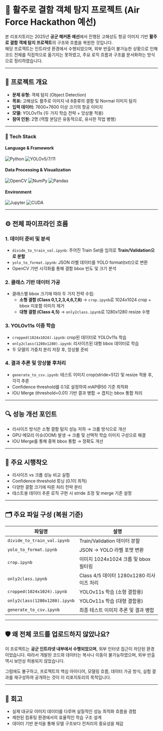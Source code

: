 # 🛫 활주로 결함 객체 탐지 프로젝트 (Air Force Hackathon 예선)

본 리포지토리는 2025년 **공군 해커톤 예선**에서 진행된 고해상도 항공 이미지 기반 **활주로 결함 객체 탐지 프로젝트**의 구조와 흐름을 복원한 것입니다.  
해당 프로젝트는 인트라넷 환경에서 수행되었으며, 외부 반출이 불가능한 상황으로 인해 코드 전체를 직접적으로 옮기지는 못하였고, 주요 로직 흐름과 구조를 문서화하는 방식으로 정리하였습니다.

---

## 📌 프로젝트 개요

- **문제 유형:** 객체 탐지 (Object Detection)
- **목표:** 고해상도 활주로 이미지 내 8종류의 결함 및 Normal 이미지 탐지
- **입력 데이터:** 7600×7600 이상 크기의 항공 이미지
- **모델:** YOLOv11s (두 가지 학습 전략 + 앙상블 적용)
- **참여 인원:** 2명 (역할 분담은 유동적으로, 유사한 작업 병행)

---

### 🧰 Tech Stack

#### Language & Framework
![Python](https://img.shields.io/badge/Python-3776AB?style=for-the-badge&logo=python&logoColor=white)
![YOLOv5/7/11](https://img.shields.io/badge/YOLOv11s-FFCC00?style=for-the-badge&logo=github&logoColor=black)

#### Data Processing & Visualization
![OpenCV](https://img.shields.io/badge/OpenCV-5C3EE8?style=for-the-badge&logo=opencv&logoColor=white)
![NumPy](https://img.shields.io/badge/NumPy-013243?style=for-the-badge&logo=numpy&logoColor=white)
![Pandas](https://img.shields.io/badge/Pandas-150458?style=for-the-badge&logo=pandas&logoColor=white)

#### Environment
![Jupyter](https://img.shields.io/badge/Jupyter-F37626?style=for-the-badge&logo=jupyter&logoColor=white)
![CUDA](https://img.shields.io/badge/CUDA-76B900?style=for-the-badge&logo=nvidia&logoColor=white)

---

## ⚙️ 전체 파이프라인 흐름

### 1. 데이터 준비 및 분석

- `divide_to_train_val.ipynb`: 주어진 Train Set을 임의로 **Train/Validation으로 분할**
- `yolo_to_format.ipynb`: JSON 라벨 데이터를 YOLO format(txt)으로 변환
- OpenCV 기반 시각화를 통해 결함 bbox 빈도 및 크기 분석

### 2. 클래스 기반 데이터 가공

- 클래스별 bbox 크기에 따라 두 가지 전략 수립:
    - **소형 결함 (Class 0,1,2,3,4,6,7,8)** → `crop.ipynb`로 1024x1024 crop + bbox 미포함 이미지 제거
    - **대형 결함 (Class 4,5)** → `only2class.ipynb`로 1280x1280 resize 수행

### 3. YOLOv11s 이중 학습

- `cropped(1024x1024).ipynb`: crop된 데이터로 YOLOv11s 학습
- `only2class(1280x1280).ipynb`: 리사이즈된 대형 bbox 데이터로 학습
- 두 모델의 가중치 분리 저장 후, 앙상블 준비

### 4. 결과 추론 및 앙상블 후처리

- `generate_to_csv.ipynb`: 테스트 이미지 crop(stride=512) 및 resize 적용 후, 각각 추론
- Confidence threshold를 0.1로 설정하여 mAP@50 기준 최적화
- IOU Merge (threshold=0.01) 기반 결과 병합 → 겹치는 bbox 통합 처리

---

## 🔍 성능 개선 포인트

- 리사이즈 방식은 소형 결함 탐지 성능 저하 → 크롭 방식으로 개선
- GPU 메모리 이슈(OOM) 발생 → 크롭 및 선택적 학습 이미지 구성으로 해결
- IOU Merge를 통해 중복 bbox 통합 → 정확도 개선

---

## 🧠 주요 시행착오

- 리사이즈 vs 크롭 성능 비교 실험
- Confidence threshold 튜닝 (0.1이 최적)
- 다양한 결함 크기에 따른 처리 전략 분리
- 테스트용 데이터 추론 로직 구현 시 stride 조정 및 merge 기준 설정

---

## 🗂️ 주요 파일 구성 (복원 기준)

| 파일명 | 설명 |
|--------|------|
| `divide_to_train_val.ipynb` | Train/Validation 데이터 분할 |
| `yolo_to_format.ipynb` | JSON → YOLO 라벨 포맷 변환 |
| `crop.ipynb` | 이미지 1024x1024 크롭 및 bbox 필터링 |
| `only2class.ipynb` | Class 4/5 데이터 1280x1280 리사이즈 처리 |
| `cropped(1024x1024).ipynb` | YOLOv11s 학습 (소형 결함용) |
| `only2class(1280x1280).ipynb` | YOLOv11s 학습 (대형 결함용) |
| `generate_to_csv.ipynb` | 최종 테스트 이미지 추론 및 결과 병합 |

---

## 🛡️ 왜 전체 코드를 업로드하지 않았나요?

이 프로젝트는 **공군 인트라넷 내부에서 수행되었으며**, 외부 인터넷 접근이 차단된 환경이었습니다. 따라서 개발된 코드와 데이터는 복사나 이동이 불가능하였으며, 외부 반출 역시 보안상 허용되지 않았습니다.

그럼에도 불구하고, 프로젝트의 핵심 아이디어, 모델링 흐름, 데이터 가공 방식, 실험 결과를 재구성하여 공개하는 것이 이 리포지토리의 목적입니다.

---

## 📌 회고

- 실제 대규모 이미지 데이터를 다루며 실질적인 성능 최적화 흐름을 경험
- 제한된 컴퓨팅 환경에서의 효율적인 학습 구조 설계
- 데이터 기반 분석을 통해 모델 구조보다 전처리의 중요성을 체감

